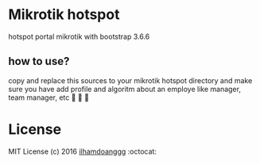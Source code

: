 # Mikrotik hotspot
hotspot portal mikrotik with bootstrap 3.6.6

## how to use?
copy and replace this sources to your mikrotik hotspot directory
and make sure you have add profile and algoritm about an employe like manager, team manager, etc :see_no_evil: :hear_no_evil: :speak_no_evil:

# License
MIT License (c) 2016 [ilhamdoanggg](github.com/ilhamdoanggg)
:octocat: 
